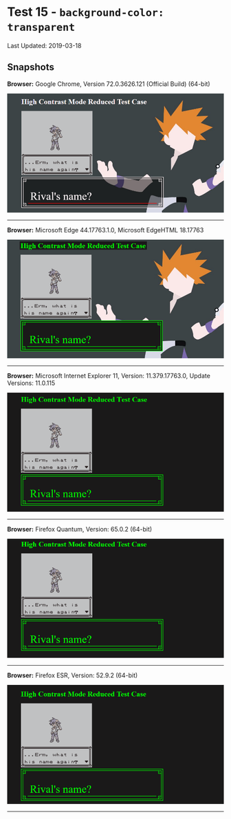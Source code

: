 # Test 15 - `background-color: transparent`
Last Updated: 2019-03-18

## Snapshots
**Browser:** Google Chrome, Version 72.0.3626.121 (Official Build) (64-bit)

![Chrome Snapshot](/15-transparent/snapshots/GoogleChrome.png)
___
**Browser:** Microsoft Edge 44.17763.1.0, Microsoft EdgeHTML 18.17763

![Edge Snapshot](/15-transparent/snapshots/MicrosoftEdge_HCM.png)
___
**Browser:** Microsoft Internet Explorer 11, Version: 11.379.17763.0, Update Versions: 11.0.115

![Internet Explorer Snapshot](/15-transparent/snapshots/InternetExplorer_HCM.png)
___
**Browser:** Firefox Quantum, Version: 65.0.2 (64-bit)

![Firefox Quantum Snapshot](/15-transparent/snapshots/FirefoxQuantum_HCM.png)
___
**Browser:** Firefox ESR, Version: 52.9.2 (64-bit)

![Firefox ESR Snapshot](/15-transparent/snapshots/FirefoxESR_HCM.png)
___
